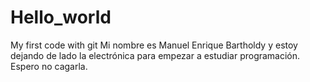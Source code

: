 # Hello_world
My first code with git
Mi  nombre es Manuel Enrique Bartholdy y estoy dejando de lado la electrónica para empezar a estudiar programación.
Espero no cagarla.
